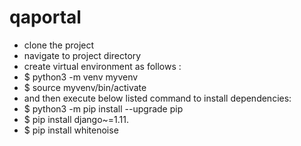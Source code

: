 # qaportal

- clone the project
- navigate to project directory
- create virtual environment as follows :
- $ python3 -m venv myvenv
- $ source myvenv/bin/activate
- and then execute below listed command to install dependencies:
- $ python3 -m pip install --upgrade pip
- $ pip install django~=1.11.
- $ pip install whitenoise
